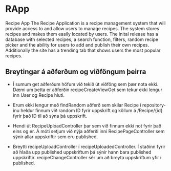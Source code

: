 # RApp
Recipe App
The Recipe Application is a recipe management system that will provide access to and allow users to manage recipes. The system stores recipes and makes them easily located by users. The inital release has a database with selected recipes, a search function, filters, random recipe picker and the ability for users to add and publish their own recipes. Additionally the site has a trending tab that shows users the most popular recipes. 

## Breytingar á aðferðum og viðföngum þeirra

- Í sumum get aðferðum höfum við tekið út viðföng sem þær nota ekki. Dæmi um þetta er aðferðin recipeCreateViewGet
sem tekur ekki lengur inn User og Recipe hluti.

- Erum ekki lengur með findRandom aðferð sem skilar Recipe í repository-inu heldur finnum við random ID fyrir uppskrift
og köllum á /Recipe/{id} fyrir það ID til að sýna þá uppskrift.

- Hendi út RecipeUploadController þar sem við finnum ekki not fyrir það eins og er. Á móti setjum við nýja aðferði inní
RecipePageController sem sýnir allar uppskriftir sem eru published.

- Breytti recipeUploadController í recipeUploadedController. Í staðinn fyrir að hlaða upp published uppskriftum
þá sýnir hann bara published uppskriftir. recipeChangeController sér um að breyta uppskriftum yfir í published.

